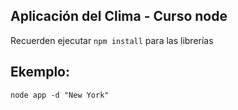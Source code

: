 ## Aplicación del Clima - Curso node

Recuerden ejecutar ```npm install``` para las librerías

## Ekemplo: 
```
node app -d "New York"
```
